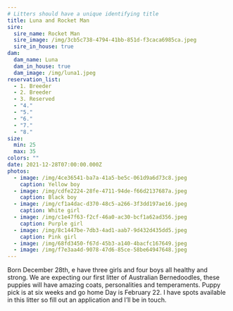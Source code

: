 ```yaml
---
# Litters should have a unique identifying title
title: Luna and Rocket Man
sire:
  sire_name: Rocket Man
  sire_image: /img/3cb5c738-4794-41bb-851d-f3caca6985ca.jpeg
  sire_in_house: true
dam:
  dam_name: Luna
  dam_in_house: true
  dam_image: /img/luna1.jpeg
reservation_list:
  - 1. Breeder
  - 2. Breeder
  - 3. Reserved
  - "4."
  - "5."
  - "6."
  - "7."
  - "8."
size:
  min: 25
  max: 35
colors: ""
date: 2021-12-28T07:00:00.000Z
photos:
  - image: /img/4ce36541-ba7a-41a5-be5c-061d9a6d73c8.jpeg
    caption: Yellow boy
  - image: /img/cdfe2224-28fe-4711-94de-f66d2137687a.jpeg
    caption: Black boy
  - image: /img/cf1a4dac-d370-48c5-a266-3f3dd197ae16.jpeg
    caption: White girl
  - image: /img/c1e47f63-f2cf-46a0-ac30-bcf1a62ad356.jpeg
    caption: Purple girl
  - image: /img/8c1447be-7db3-4ad1-aab7-9d432d435dd5.jpeg
    caption: Pink girl
  - image: /img/68fd3450-f67d-45b3-a140-4bacfc167649.jpeg
  - image: /img/f7e3aa4d-9078-47d6-85ce-58be64947648.jpeg
---
```

Born December 28th, e have three girls and four boys all healthy and strong. We are expecting our first litter of Australian Bernedoodles, these puppies will have amazing coats, personalities and temperaments. Puppy pick is at six weeks and go home Day is February 22. I have spots available in this litter so fill out an application and I’ll be in touch.